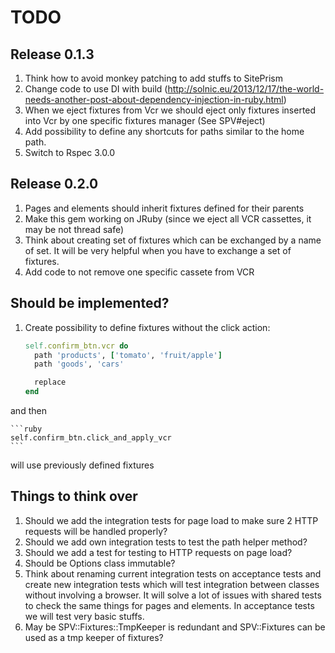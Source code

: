 # TODO

## Release 0.1.3

1. Think how to avoid monkey patching to add stuffs to SitePrism
2. Change code to use DI with build (http://solnic.eu/2013/12/17/the-world-needs-another-post-about-dependency-injection-in-ruby.html)
3. When we eject fixtures from Vcr we should eject only fixtures inserted into Vcr by one specific fixtures manager (See SPV#eject)
4. Add possibility to define any shortcuts for paths similar to the home path.
5. Switch to Rspec 3.0.0

## Release 0.2.0

1. Pages and elements should inherit fixtures defined for their parents
2. Make this gem working on JRuby (since we eject all VCR cassettes, it may be not thread safe)
3. Think about creating set of fixtures which can be exchanged by a name of set. It will be very helpful when you have to exchange a set of fixtures.
4. Add code to not remove one specific cassete from VCR

## Should be implemented?

1. Create possibility to define fixtures without the click action:

    ```ruby
    self.confirm_btn.vcr do
      path 'products', ['tomato', 'fruit/apple']
      path 'goods', 'cars'

      replace
    end
    ```

  and then

    ```ruby
    self.confirm_btn.click_and_apply_vcr
    ```

  will use previously defined fixtures


## Things to think over

1. Should we add the integration tests for page load to make sure 2 HTTP requests will be handled properly?
2. Should we add own integration tests to test the path helper method?
3. Should we add a test for testing to HTTP requests on page load?
4. Should be Options class immutable?
5. Think about renaming current integration tests on acceptance tests and create new integration tests which will test integration between classes without involving a browser. It will solve a lot of issues with shared tests to check the same things for pages and elements. In acceptance tests we will test very basic stuffs.
6. May be SPV::Fixtures::TmpKeeper is redundant and SPV::Fixtures can be used as a tmp keeper of fixtures?


